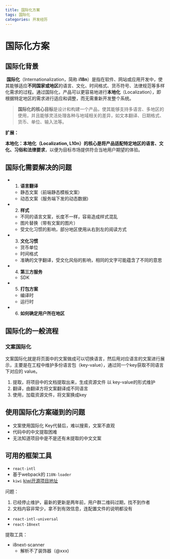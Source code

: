 ```yaml
---
title: 国际化方案
tags: 国际化
categories: 开发经历
---
```



# 国际化方案

## 国际化背景

​	**国际化**（Internationalization，简称 **i18n**）是指在软件、网站或应用开发中，使其能够适应**不同国家或地区**的语言、文化、时间格式、货币符号、法律规范等多样化需求的过程。通过国际化，产品可以更容易地进行**本地化**（Localization），即根据特定地区的需求进行适应和调整，而无需重新开发整个系统。

>  **国际化的核心目标**是设计和构建一个产品，使其能够支持多语言、多地区的使用，并且能够灵活处理各种与地域相关的差异，如文本翻译、日期格式、货币、单位、输入法等。

**扩展：**

**本地化：**本地化（Localization, L10n）的核心是**将产品适配特定地区的语言、文化、习俗和法律要求**，以便为目标市场提供符合当地用户期望的体验。

## 国际化需要解决的问题

- 1. **语言翻译**

  - 静态文案（前端静态模板文案）
  - 动态文案（服务端下发的动态数据)

- 2. **样式**

  - 不同的语言文案，长度不一样，容易造成样式混乱
  - 图片替换（带有文案的图片）
  - 受文化习惯的影响，部分地区使用从右到左的阅读方式

- 3. **文化习惯**

  - 货币单位
  - 时间格式
  - 准确的文字翻译，受文化风俗的影响，相同的文字可能蕴含了不同的意思

- 4. **第三方服务**

  - SDK

- 5. **打包方案**

  - 编译时
  - 运行时

- 6. **如何确定用户所在地区**

## 国际化的一般流程

### 文案国际化

文案国际化就是将页面中的文案做成可以切换语言，然后用对应语言的文案进行展示，主要是在工程中维护多份语言包（key-value），通过同一个key获取不同语言下对应的 value。

1. 提取，将项目中的文档提取出来，生成资源文件 以 key-value的形式维护
2. 翻译，由翻译方将文案翻译成不同语言
3. 使用，加载资源文件，将文案换成key

## 使用国际化方案碰到的问题

- 文案使用国际化 Key代替后，难以搜索，文案不直观
- 代码中的中文提取困难
- 无法知道项目中是不是还有未提取的中文文案

## 可用的框架工具

- `react-intl`
- 基于webpack的 `I18N-loader`
- `kiwi`  [kiwi开源项目地址](https://link.juejin.cn/?target=https%3A%2F%2Fgithub.com%2Falibaba%2Fkiwi) 

问题：

1. 已经停止维护，最新的更新是两年前，用户群二维码过期，找不到作者
2. 文档内容非常少，拿不到有效信息，连配置文件的说明都没有

- `react-intl-universal`
- `react-18next` 

提取工具：

- i8next-scanner 
  - 解析不了装饰器（@xxx)